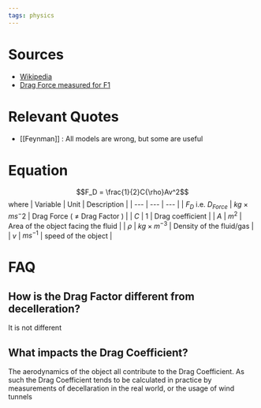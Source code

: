 ```yaml
---
tags: physics
---
```


# Sources 
- [Wikipedia](https://en.wikipedia.org/wiki/Drag_(physics))
- [Drag Force measured for F1](https://www.youtube.com/watch?v=7U6OxMIg5f0)

# Relevant Quotes
- [[Feynman]] : All models are wrong, but some are useful

# Equation
$$F_D = \frac{1}{2}C{\rho}Av^2$$
where
| Variable | Unit | Description |
| --- | --- | --- | 
| $F_D$ i.e. $D_{Force}$ | $kg \times ms^-2$ | Drag Force ( $\neq$ Drag Factor ) |
| $C$ | $1$ | Drag coefficient |
| $A$ | $m^2$ | Area of the object facing the fluid |
| $\rho$ | $kg \times m^{-3}$ | Density of the fluid/gas |
| $v$ | $ms^{-1}$ | speed of the object | 

# FAQ

## How is the Drag Factor different from decelleration?
It is not different

## What impacts the Drag Coefficient?
The aerodynamics of the object all contribute to the Drag Coefficient. As such the Drag Coefficient tends to be calculated in practice by measurements of decellaration in the real world, or the usage of wind tunnels